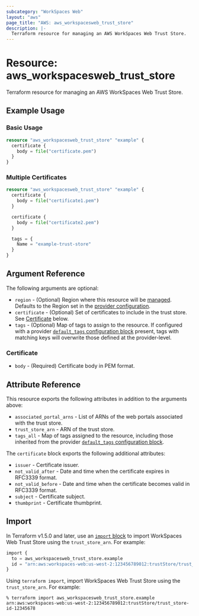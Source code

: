 ```yaml
---
subcategory: "WorkSpaces Web"
layout: "aws"
page_title: "AWS: aws_workspacesweb_trust_store"
description: |-
  Terraform resource for managing an AWS WorkSpaces Web Trust Store.
---
```


# Resource: aws_workspacesweb_trust_store

Terraform resource for managing an AWS WorkSpaces Web Trust Store.

## Example Usage

### Basic Usage

```terraform
resource "aws_workspacesweb_trust_store" "example" {
  certificate {
    body = file("certificate.pem")
  }
}
```

### Multiple Certificates

```terraform
resource "aws_workspacesweb_trust_store" "example" {
  certificate {
    body = file("certificate1.pem")
  }

  certificate {
    body = file("certificate2.pem")
  }

  tags = {
    Name = "example-trust-store"
  }
}
```

## Argument Reference

The following arguments are optional:

* `region` - (Optional) Region where this resource will be [managed](https://docs.aws.amazon.com/general/latest/gr/rande.html#regional-endpoints). Defaults to the Region set in the [provider configuration](https://registry.terraform.io/providers/hashicorp/aws/latest/docs#aws-configuration-reference).
* `certificate` - (Optional) Set of certificates to include in the trust store. See [Certificate](#certificate) below.
* `tags` - (Optional) Map of tags to assign to the resource. If configured with a provider [`default_tags` configuration block](https://registry.terraform.io/providers/hashicorp/aws/latest/docs#default_tags-configuration-block) present, tags with matching keys will overwrite those defined at the provider-level.

### Certificate

* `body` - (Required) Certificate body in PEM format.

## Attribute Reference

This resource exports the following attributes in addition to the arguments above:

* `associated_portal_arns` - List of ARNs of the web portals associated with the trust store.
* `trust_store_arn` - ARN of the trust store.
* `tags_all` - Map of tags assigned to the resource, including those inherited from the provider [`default_tags` configuration block](https://registry.terraform.io/providers/hashicorp/aws/latest/docs#default_tags-configuration-block).

The `certificate` block exports the following additional attributes:

* `issuer` - Certificate issuer.
* `not_valid_after` - Date and time when the certificate expires in RFC3339 format.
* `not_valid_before` - Date and time when the certificate becomes valid in RFC3339 format.
* `subject` - Certificate subject.
* `thumbprint` - Certificate thumbprint.

## Import

In Terraform v1.5.0 and later, use an [`import` block](https://developer.hashicorp.com/terraform/language/import) to import WorkSpaces Web Trust Store using the `trust_store_arn`. For example:

```terraform
import {
  to = aws_workspacesweb_trust_store.example
  id = "arn:aws:workspaces-web:us-west-2:123456789012:trustStore/trust_store-id-12345678"
}
```

Using `terraform import`, import WorkSpaces Web Trust Store using the `trust_store_arn`. For example:

```console
% terraform import aws_workspacesweb_trust_store.example arn:aws:workspaces-web:us-west-2:123456789012:trustStore/trust_store-id-12345678
```
